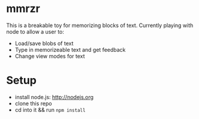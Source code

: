# mmrzr
This is a breakable toy for memorizing blocks of text. Currently playing with node to allow a user to:
- Load/save blobs of text
- Type in memorizeable text and get feedback
- Change view modes for text

# Setup
- install node.js: http://nodejs.org
- clone this repo
- cd into it && run `npm install`

